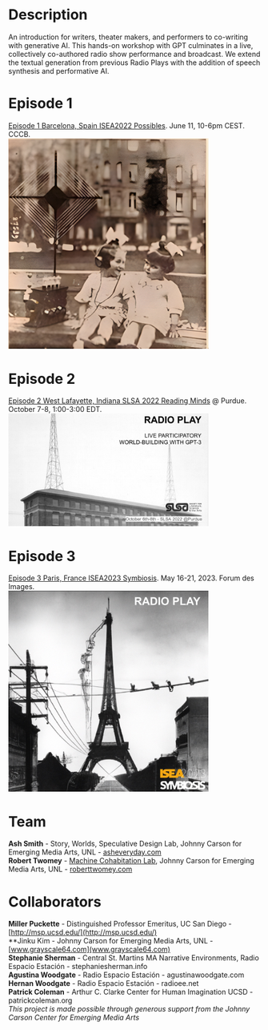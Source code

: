 # Description

An introduction for writers, theater makers, and performers to co-writing with generative AI. This hands-on workshop with GPT culminates in a live, collectively co-authored radio show performance and broadcast. We extend the textual generation from previous Radio Plays with the addition of speech synthesis and performative AI.

# Episode 1
[Episode 1 Barcelona, Spain ISEA2022 Possibles](ep1/). June 11, 10-6pm CEST. CCCB.<br>
<img src="ep1/images/barca_girls_out.jpg" width=400>

# Episode 2
[Episode 2 West Lafayette, Indiana SLSA 2022 Reading Minds](https://litsciarts.org/slsa2022/) @ Purdue. October 7-8, 1:00-3:00 EDT.<br>
<img src="ep2/images/radio_play_ep2.jpg" width=400>

# Episode 3
[Episode 3 Paris, France ISEA2023 Symbiosis](ep3/). May 16-21, 2023. Forum des Images.<br>
<img src="images/radio-play-logo-isea2023.jpg" width=400>

# Team
**Ash Smith** - Story, Worlds, Speculative Design Lab, Johnny Carson for Emerging Media Arts, UNL - [asheveryday.com](https://asheveryday.com/)<br>
**Robert Twomey** - [Machine Cohabitation Lab](http://cohab-lab.net), Johnny Carson for Emerging Media Arts, UNL - [roberttwomey.com](https://roberttwomey.com)<br>

# Collaborators
**Miller Puckette** - Distinguished Professor Emeritus, UC San Diego - [http://msp.ucsd.edu/](http://msp.ucsd.edu/)<br>
**Jinku Kim - Johnny Carson for Emerging Media Arts, UNL - [www.grayscale64.com](www.grayscale64.com)<br>
**Stephanie Sherman** - Central St. Martins MA Narrative Environments, Radio Espacio Estación - stephaniesherman.info<br>
**Agustina Woodgate** - Radio Espacio Estación - agustinawoodgate.com<br>
**Hernan Woodgate** - Radio Espacio Estación - radioee.net<br>
**Patrick Coleman** - Arthur C. Clarke Center for Human Imagination UCSD - patrickcoleman.org<br>
_This project is made possible through generous support from the Johnny Carson Center for Emerging Media Arts_

